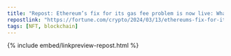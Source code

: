 ```yaml
---
title: "Repost: Ethereum’s fix for its gas fee problem is now live: What you need to know about the Dencun upgrade | Fortune Crypto"
repostlink: "https://fortune.com/crypto/2024/03/13/ethereums-fix-for-its-gas-fee-problem-is-now-live-what-you-need-to-know-about-the-dencun-upgrade/"
tags: [NFT, blockchain]
---
```


{% include embed/linkpreview-repost.html %}
